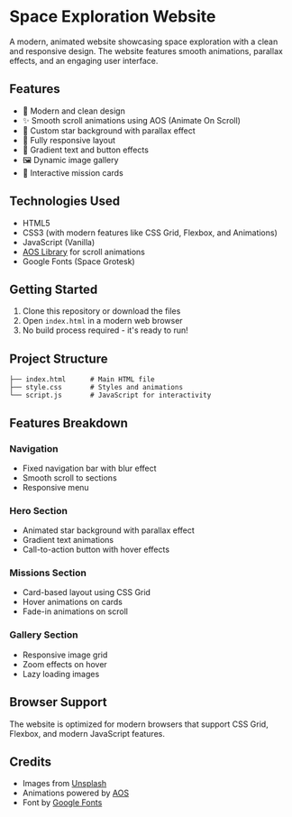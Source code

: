 # Space Exploration Website

A modern, animated website showcasing space exploration with a clean and responsive design. The website features smooth animations, parallax effects, and an engaging user interface.

## Features

- 🚀 Modern and clean design
- ✨ Smooth scroll animations using AOS (Animate On Scroll)
- 🌟 Custom star background with parallax effect
- 📱 Fully responsive layout
- 🎨 Gradient text and button effects
- 🖼️ Dynamic image gallery
- 🎯 Interactive mission cards

## Technologies Used

- HTML5
- CSS3 (with modern features like CSS Grid, Flexbox, and Animations)
- JavaScript (Vanilla)
- [AOS Library](https://michalsnik.github.io/aos/) for scroll animations
- Google Fonts (Space Grotesk)

## Getting Started

1. Clone this repository or download the files
2. Open `index.html` in a modern web browser
3. No build process required - it's ready to run!

## Project Structure

```
├── index.html      # Main HTML file
├── style.css       # Styles and animations
└── script.js       # JavaScript for interactivity
```

## Features Breakdown

### Navigation
- Fixed navigation bar with blur effect
- Smooth scroll to sections
- Responsive menu

### Hero Section
- Animated star background with parallax effect
- Gradient text animations
- Call-to-action button with hover effects

### Missions Section
- Card-based layout using CSS Grid
- Hover animations on cards
- Fade-in animations on scroll

### Gallery Section
- Responsive image grid
- Zoom effects on hover
- Lazy loading images

## Browser Support

The website is optimized for modern browsers that support CSS Grid, Flexbox, and modern JavaScript features.

## Credits

- Images from [Unsplash](https://unsplash.com)
- Animations powered by [AOS](https://michalsnik.github.io/aos/)
- Font by [Google Fonts](https://fonts.google.com)